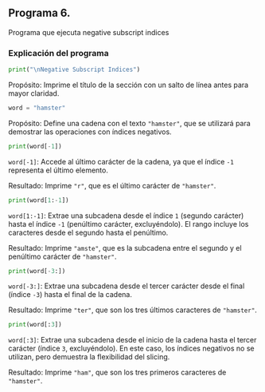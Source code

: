 ## Programa 6. 
Programa que ejecuta negative subscript indices
### Explicación del programa 
```python
print("\nNegative Subscript Indices")
```
Propósito: Imprime el título de la sección con un salto de línea antes para mayor claridad.

```python
word = "hamster"
```
Propósito: Define una cadena con el texto `"hamster"`, que se utilizará para demostrar las operaciones con índices negativos.

```python
print(word[-1])
```
`word[-1]`: Accede al último carácter de la cadena, ya que el índice `-1` representa el último elemento.

Resultado: Imprime `"r"`, que es el último carácter de `"hamster"`.

```python
print(word[1:-1])
```
`word[1:-1]`: Extrae una subcadena desde el índice `1` (segundo carácter) hasta el índice `-1` (penúltimo carácter, excluyéndolo). El rango incluye los caracteres desde el segundo hasta el penúltimo.

Resultado: Imprime `"amste"`, que es la subcadena entre el segundo y el penúltimo carácter de `"hamster"`.

```python
print(word[-3:])
```
`word[-3:]`: Extrae una subcadena desde el tercer carácter desde el final (índice `-3`) hasta el final de la cadena.

Resultado: Imprime `"ter"`, que son los tres últimos caracteres de `"hamster"`.

```python
print(word[:3])
```
`word[:3]`:
Extrae una subcadena desde el inicio de la cadena hasta el tercer carácter (índice `3`, excluyéndolo). En este caso, los índices negativos no se utilizan, pero demuestra la flexibilidad del slicing.

Resultado: Imprime `"ham"`, que son los tres primeros caracteres de `"hamster"`.
